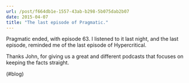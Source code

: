 ```yaml
---
url: /post/f664db1e-1557-43ab-b298-5b075dab2b07
date: 2015-04-07
title: "The last episode of Pragmatic."
---
```


Pragmatic ended, with episode 63. I listened to it last night, and the last episode, reminded me of the last episode of Hypercritical.



Thanks John, for giving us a great and different podcasts that focuses on keeping the facts straight.



(#blog)
